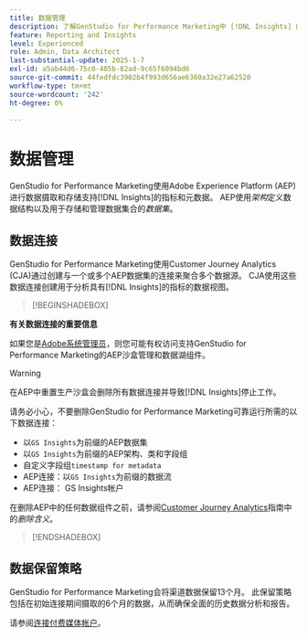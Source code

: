 ```yaml
---
title: 数据管理
description: 了解GenStudio for Performance Marketing中 [!DNL Insights] 的数据引入和存储。
feature: Reporting and Insights
level: Experienced
role: Admin, Data Architect
last-substantial-update: 2025-1-7
exl-id: a5ab44d6-75c0-405b-82ad-9c65f6094bd6
source-git-commit: 44fedfdc3902b4f993d656ae6360a32e27a62520
workflow-type: tm+mt
source-wordcount: '242'
ht-degree: 0%

---
```


# 数据管理

GenStudio for Performance Marketing使用Adobe Experience Platform (AEP)进行数据摄取和存储支持[!DNL Insights]的指标和元数据。 AEP使用&#x200B;_架构_&#x200B;定义数据结构以及用于存储和管理数据集合的&#x200B;_数据集_。

## 数据连接

GenStudio for Performance Marketing使用Customer Journey Analytics (CJA)通过创建与一个或多个AEP数据集的连接来聚合多个数据源。 CJA使用这些数据连接创建用于分析具有[!DNL Insights]的指标的数据视图。

>[!BEGINSHADEBOX]

**有关数据连接的重要信息**

如果您是[Adobe系统管理员](/help/user-guide/user-roles.md#adobe-system-administrator-vs-genstudio-system-manager)，则您可能有权访问支持GenStudio for Performance Marketing的AEP沙盒管理和数据湖组件。

>[!WARNING]
>
>在AEP中重置生产沙盒会删除所有数据连接并导致[!DNL Insights]停止工作。

请务必小心，不要删除GenStudio for Performance Marketing可靠运行所需的以下数据连接：

- 以`GS Insights`为前缀的AEP数据集
- 以`GS Insights`为前缀的AEP架构、类和字段组
- 自定义字段组`timestamp for metadata`
- AEP连接：以`GS Insights`为前缀的数据流
- AEP连接： GS Insights帐户

在删除AEP中的任何数据组件之前，请参阅[Customer Journey Analytics](https://experienceleague.adobe.com/zh-hans/docs/analytics-platform/using/technotes/deletion)指南中的&#x200B;_删除含义_。

>[!ENDSHADEBOX]

## 数据保留策略

GenStudio for Performance Marketing会将渠道数据保留13个月。 此保留策略包括在初始连接期间摄取的6个月的数据，从而确保全面的历史数据分析和报告。

请参阅[连接付费媒体帐户](/help/user-guide/connectors/connect-channel.md)。
